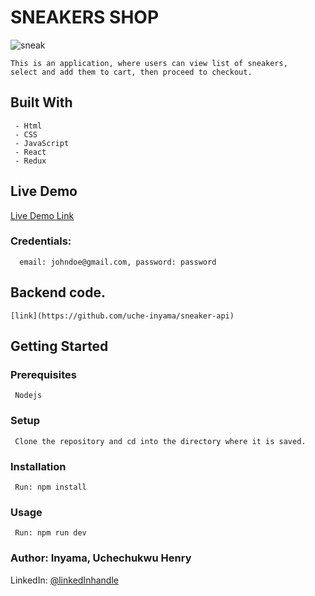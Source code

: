 # SNEAKERS SHOP

![sneak](https://user-images.githubusercontent.com/46329537/185915291-0ba3d627-8b82-458c-953a-eff71f990b74.png)


    This is an application, where users can view list of sneakers, 
    select and add them to cart, then proceed to checkout.
     
## Built With
     - Html
     - CSS
     - JavaScript
     - React
     - Redux

## Live Demo 
[Live Demo Link](https://zingy-trifle-a46a4b.netlify.app/)
### Credentials: 
      email: johndoe@gmail.com, password: password

## Backend code.
    [link](https://github.com/uche-inyama/sneaker-api)
    
## Getting Started

### Prerequisites
     Nodejs
### Setup
     Clone the repository and cd into the directory where it is saved.
### Installation
     Run: npm install
### Usage
     Run: npm run dev

### Author: Inyama, Uchechukwu Henry

LinkedIn: [@linkedInhandle](https://www.linkedin.com/in/uchechukwu-inyama)
